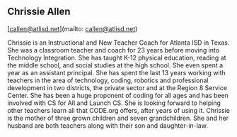 ## Chrissie Allen

[callen@atlisd.net](mailto: callen@atlisd.net)

Chrissie is an Instructional and New Teacher Coach for Atlanta ISD in Texas.  She was a classroom teacher and coach for 23 years before moving into Technology Integration.  She has taught K-12 physical education, reading at the middle school, and social studies at the high school.  She even spent a year as an assistant principal.  She has spent the last 13 years working with teachers in the area of technology, coding, robotics and professional development in two districts, the private sector and at the Region 8 Service Center.  She has been a huge proponent of coding for all ages and has been involved with CS for All and Launch CS. She is looking forward to helping other teachers learn all that CODE.org offers, after years of using it.
Chrissie is the mother of three grown children and seven grandchildren. She and her husband are both teachers along with their son and daughter-in-law.